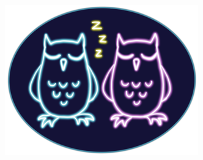 ![Anne and Bastians secret gaaaame sssshhh](https://raw.githubusercontent.com/bastianilso/HjemmeSowwy/master/secretlogo.png)
